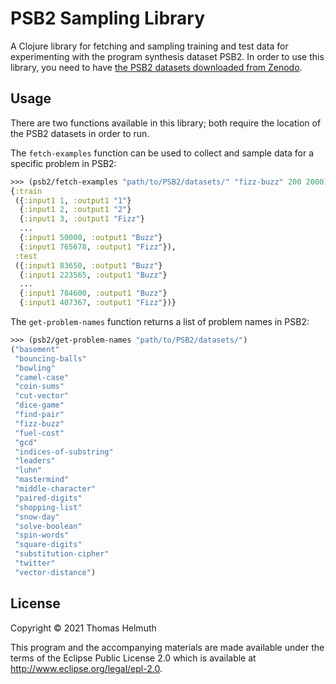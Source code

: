 # PSB2 Sampling Library

A Clojure library for fetching and sampling training and test data for experimenting with the program synthesis dataset PSB2. In order to use this library, you need to have [the PSB2 datasets downloaded from Zenodo](https://zenodo.org/record/4678739).

## Usage

There are two functions available in this library; both require the location of the PSB2 datasets in order to run.

The `fetch-examples` function can be used to collect and sample data for a specific problem in PSB2:

```clojure
>>> (psb2/fetch-examples "path/to/PSB2/datasets/" "fizz-buzz" 200 2000)
{:train
 ({:input1 1, :output1 "1"}
  {:input1 2, :output1 "2"}
  {:input1 3, :output1 "Fizz"}
  ...
  {:input1 50000, :output1 "Buzz"}
  {:input1 765678, :output1 "Fizz"}),
 :test
 ({:input1 83650, :output1 "Buzz"}
  {:input1 223565, :output1 "Buzz"}
  ...
  {:input1 784600, :output1 "Buzz"}
  {:input1 407367, :output1 "Fizz"})}
```

The `get-problem-names` function returns a list of problem names in PSB2:

```clojure
>>> (psb2/get-problem-names "path/to/PSB2/datasets/")
("basement"
 "bouncing-balls"
 "bowling"
 "camel-case"
 "coin-sums"
 "cut-vector"
 "dice-game"
 "find-pair"
 "fizz-buzz"
 "fuel-cost"
 "gcd"
 "indices-of-substring"
 "leaders"
 "luhn"
 "mastermind"
 "middle-character"
 "paired-digits"
 "shopping-list"
 "snow-day"
 "solve-boolean"
 "spin-words"
 "square-digits"
 "substitution-cipher"
 "twitter"
 "vector-distance")
```

## License

Copyright © 2021 Thomas Helmuth

This program and the accompanying materials are made available under the
terms of the Eclipse Public License 2.0 which is available at
http://www.eclipse.org/legal/epl-2.0.
